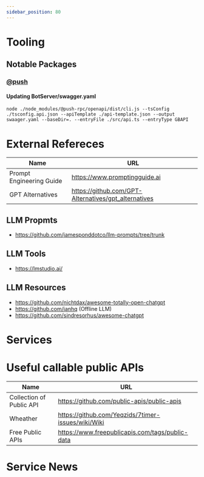 ```yaml
---
sidebar_position: 80
---
```


# Tooling

## Notable Packages

### [@push](https://github.com/vasyas/push-rpc)

#### Updating BotServer/swagger.yaml

```
node ./node_modules/@push-rpc/openapi/dist/cli.js --tsConfig ./tsconfig.api.json --apiTemplate ./api-template.json --output swaager.yaml --baseDir=. --entryFile ./src/api.ts --entryType GBAPI
```

# External Refereces

| Name                     | URL                                                  |
| ------------------------ | ---------------------------------------------------- |
| Prompt Engineering Guide | https://www.promptingguide.ai                        |
| GPT Alternatives         | https://github.com/GPT-Alternatives/gpt_alternatives |

## LLM Propmts

- https://github.com/jamesponddotco/llm-prompts/tree/trunk

## LLM Tools

- https://lmstudio.ai/

## LLM Resources

- https://github.com/nichtdax/awesome-totally-open-chatgpt
- https://github.com/janhq (Offline LLM)
- https://github.com/sindresorhus/awesome-chatgpt

# Services

# Useful callable public APIs

| Name                     | URL                                                |
| ------------------------ | -------------------------------------------------- |
| Collection of Public API | https://github.com/public-apis/public-apis         |
| Wheather                 | https://github.com/Yeqzids/7timer-issues/wiki/Wiki |
| Free Public APIs         | https://www.freepublicapis.com/tags/public-data    |

# Service News
